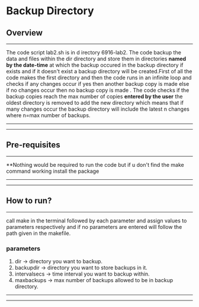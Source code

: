# **Backup Directory**
## **Overview**
---
The code script lab2.sh is in d irectory 6916-lab2. The code backup the data and files within the dir directory and store them in directories **named by the date-time** at which the backup occured in the backup directory if exists and if it doesn't exist a backup directory will be created.First of all the code makes the first directory and then the code runs in an infinite loop  and checks if any changes occur if yes then another backup copy is made else if no changes occur then no backup copy is made . The code checks if the backup copies reach the max number of copies **entered by the user** the oldest directory is removed to add the new directory which means that if many changes occur the backup directory will include the latest n changes where n=max number of backups.

---
___
## **Pre-requisites**
---
**Nothing would be required to run the code but if u don't find the make command working install the package

---
___
## **How to run?**
---
call make in the terminal followed by each parameter and assign values to parameters respectively and if no parameters are entered will follow the path given in the makefile.
### parameters
 1. dir -> directory you want to backup.
 1. backupdir -> directory you want to store backups in it.
 1. intervalsecs -> time interval you want to backup within.
 1. maxbackups -> max number of backups allowed to be in backup directory.

---
___
